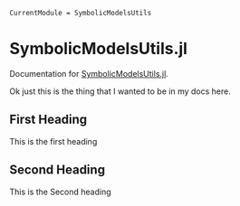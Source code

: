 ```@meta
CurrentModule = SymbolicModelsUtils
```

# SymbolicModelsUtils.jl

Documentation for [SymbolicModelsUtils.jl](https://github.com/mohit-coder-droid/SymbolicModelsUtils.jl).

Ok just this is the thing that I wanted to be in my docs here. 

## First Heading
This is the first heading

## Second Heading
This is the Second heading